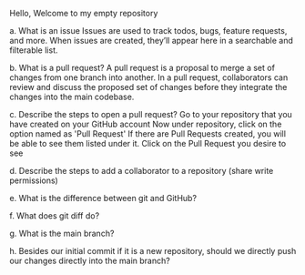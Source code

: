 Hello, Welcome to my empty repository


a. What is an issue
Issues are used to track todos, bugs, feature requests, and more. When issues are created, they’ll appear here in a searchable and filterable list.

b. What is a pull request?
A pull request is a proposal to merge a set of changes from one branch into another. In a pull request, collaborators can review and discuss the proposed set of changes before they integrate the changes into the main codebase.

c. Describe the steps to open a pull request?
    Go to your repository that you have created on your GitHub account
    Now under repository, click on the option named as 'Pull Request'
    If there are Pull Requests created, you will be able to see them listed under it.
    Click on the Pull Request you desire to see


d. Describe the steps to add a collaborator to a repository (share write permissions)
    
e. What is the difference between git and GitHub?

f. What does git diff do?

g. What is the main branch?

h. Besides our initial commit if it is a new repository, should we directly push our changes directly into the main branch?